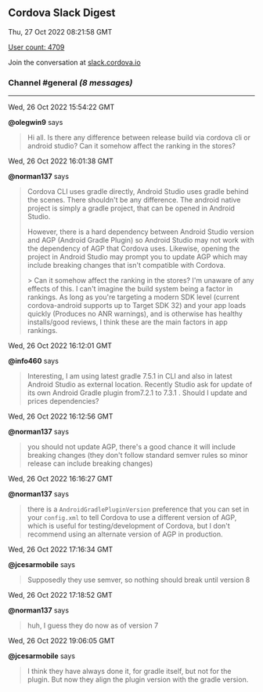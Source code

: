 ## Cordova Slack Digest
Thu, 27 Oct 2022 08:21:58 GMT

[User count: 4709](https://cordova.slack.com/)


Join the conversation at [slack.cordova.io](http://slack.cordova.io/)

### __Channel #general__ _(8 messages)_
---

Wed, 26 Oct 2022 15:54:22 GMT

__@olegwin9__ says 
> Hi all. Is there any difference between release build via cordova cli or android studio? Can it somehow affect the ranking in the stores?
> 

Wed, 26 Oct 2022 16:01:38 GMT

__@norman137__ says 
> Cordova CLI uses gradle directly, Android Studio uses gradle behind the scenes. There shouldn't be any difference. The android native project is simply a gradle project, that can be opened in Android Studio.
> 
> However, there is a hard dependency between Android Studio version and AGP (Android Gradle Plugin) so Android Studio may not work with the dependency of AGP that Cordova uses. Likewise, opening the project in Android Studio may prompt you to update AGP which may include breaking changes that isn't compatible with Cordova.
> 
> &gt; Can it somehow affect the ranking in the stores?
> I'm unaware of any effects of this. I can't imagine the build system being a factor in rankings. As long as you're targeting a modern SDK level (current cordova-android supports up to Target SDK 32) and your app loads quickly (Produces no ANR warnings), and is otherwise has healthy installs/good reviews, I think these are the main factors in app rankings.
> 

Wed, 26 Oct 2022 16:12:01 GMT

__@info460__ says 
> Interesting, I am using latest gradle 7.5.1 in CLI and also in latest Android Studio as external location. Recently Studio ask for  update of its own Android Gradle plugin from7.2.1 to 7.3.1 .
> Should I update and prices dependencies?
> 

Wed, 26 Oct 2022 16:12:56 GMT

__@norman137__ says 
> you should not update AGP, there's a good chance it will include breaking changes (they don't follow standard semver rules so minor release can include breaking changes)
> 

Wed, 26 Oct 2022 16:16:27 GMT

__@norman137__ says 
> there is a `AndroidGradlePluginVersion` preference that you can set in your `config.xml` to tell Cordova to use a different version of AGP, which is useful for testing/development of Cordova, but I don't recommend using an alternate version of AGP in production.
> 

Wed, 26 Oct 2022 17:16:34 GMT

__@jcesarmobile__ says 
> Supposedly they use semver, so nothing should break until version 8
> 

Wed, 26 Oct 2022 17:18:52 GMT

__@norman137__ says 
> huh, I guess they do now as of version 7
> 

Wed, 26 Oct 2022 19:06:05 GMT

__@jcesarmobile__ says 
> I think they have always done it, for gradle itself, but not for the plugin. But now they align the plugin version with the gradle version.
> 
